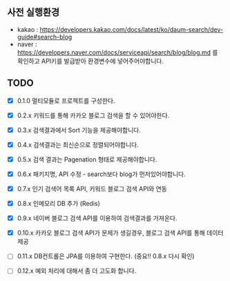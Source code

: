 ## 사전 실행환경
- kakao : https://developers.kakao.com/docs/latest/ko/daum-search/dev-guide#search-blog
- naver : https://developers.naver.com/docs/serviceapi/search/blog/blog.md
를 확인하고 API키를 발급받아 환경변수에 넣어주어야합니다.

## TODO

- [x] 0.1.0 멀티모듈로 프로젝트를 구성한다.
- [x] 0.2.x 키워드를 통해 카카오 블로그 검색을 할 수 있어야한다.
- [x] 0.3.x 검색결과에서 Sort 기능을 제공해야합니다.
- [x] 0.4.x 검색결과는 최신순으로 정렬되어야합니다.
- [x] 0.5.x 검색 결과는 Pagenation 형태로 제공해야합니다.
- [x] 0.6.x 패키지명, API 수정 - search보다 blog가 먼저있어야합니다.
- [x] 0.7.x 인기 검색어 목록 API, 키워드 블로그 검색 API와 연동
- [x] 0.8.x 인메모리 DB 추가 (Redis)
- [x] 0.9.x 네이버 블로그 검색 API를 이용하여 검색결과를 가져온다.
- [x] 0.10.x 카카오 블로그 검색 API가 문제가 생길경우, 블로그 검색 API를 통해 데이터 제공
- [ ] 0.11.x DB컨트롤은 JPA를 이용하여 구현한다. (중요!! 0.8.x 다시 확인)
- [ ] 0.12.x 예외 처리에 대해서 좀 더 고도화 합니다.

